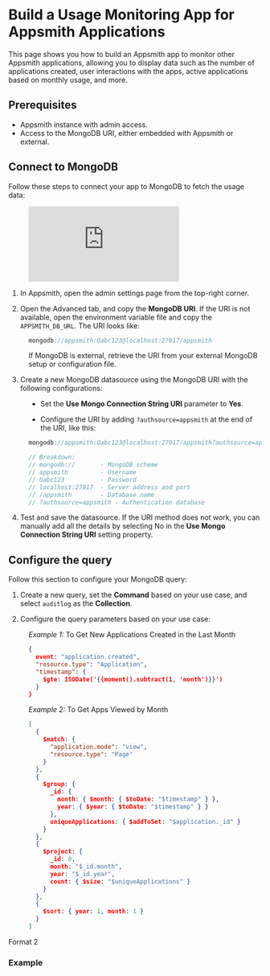 # Build a Usage Monitoring App for Appsmith Applications

This page shows you how to build an Appsmith app to monitor other Appsmith applications, allowing you to display data such as the number of applications created, user interactions with the apps, active applications based on monthly usage, and more.

## Prerequisites

- Appsmith instance with admin access.
- Access to the MongoDB URI, either embedded with Appsmith or external.


## Connect to MongoDB

Follow these steps to connect your app to MongoDB to fetch the usage data:


<dd>

<div style={{ position: "relative", paddingBottom: "calc(50.520833333333336% + 41px)", height: "0", width: "100%" }}>
  <iframe src="https://demo.arcade.software/VORqZSvYo0RPYVSq46Li?embed" frameborder="0" loading="lazy" webkitallowfullscreen mozallowfullscreen allowfullscreen style={{ position: "absolute", top: "0", left: "0", width: "100%", height: "100%", colorScheme: "light" }} title="Appsmith | Connect Data">
  </iframe>
</div>


</dd>


1. In Appsmith, open the admin settings page from the top-right corner.

2. Open the Advanced tab, and copy the **MongoDB URI**. If the URI is not available, open the environment variable file and copy the `APPSMITH_DB_URL`. The URI looks like:

<dd>

```js
mongodb://appsmith:Oabc123@localhost:27017/appsmith
```



If MongoDB is external, retrieve the URI from your external MongoDB setup or configuration file.


</dd>

3. Create a new MongoDB datasource using the MongoDB URI with the following configurations:

<dd>

- Set the **Use Mongo Connection String URI** parameter to **Yes**.

- Configure the URI by adding `?authsource=appsmith` at the end of the URI, like this:


```js
mongodb://appsmith:Oabc123@localhost:27017/appsmith?authsource=appsmith

// Breakdown:
// mongodb://       - MongoDB scheme
// appsmith         - Username
// Oabc123          - Password
// localhost:27017  - Server address and port
// /appsmith        - Database name
// ?authsource=appsmith - Authentication database
```



</dd>

4. Test and save the datasource. If the URI method does not work, you can manually add all the details by selecting No in the **Use Mongo Connection String URI** setting property.





## Configure the query

Follow this section to configure your MongoDB query:

1. Create a new query, set the **Command** based on your use case, and select `auditlog` as the **Collection**.


2. Configure the query parameters based on your use case:

<dd>

*Example 1:* To Get New Applications Created in the Last Month

```json
{
  event: "application.created",
  "resource.type": "Application",
  "timestamp": {
    $gte: ISODate('{{moment().subtract(1, 'month')}}')
  }
}
```

*Example 2:* To Get Apps Viewed by Month


```json
[
  {
    $match: {
      "application.mode": "view",
      "resource.type": "Page"
    }
  },
  {
    $group: {
      _id: {
        month: { $month: { $toDate: "$timestamp" } },
        year: { $year: { $toDate: "$timestamp" } }
      },
      uniqueApplications: { $addToSet: "$application._id" }
    }
  },
  {
    $project: {
      _id: 0,
      month: "$_id.month",
      year: "$_id.year",
      count: { $size: "$uniqueApplications" }
    }
  },
  {
    $sort: { year: 1, month: 1 }
  }
]
```

</dd>


Format 2

### Example

